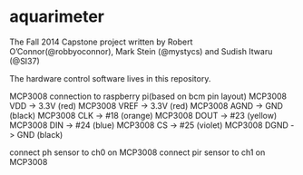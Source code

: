 ﻿aquarimeter
===========

The Fall 2014 Capstone project written by Robert O’Connor(@robbyoconnor), Mark Stein (@mystycs) and Sudish Itwaru (@SI37)

The hardware control software lives in this repository.

MCP3008 connection to raspberry pi(based on bcm pin layout)
MCP3008 VDD -> 3.3V (red)
MCP3008 VREF -> 3.3V (red)
MCP3008 AGND -> GND (black)
MCP3008 CLK -> #18 (orange)
MCP3008 DOUT -> #23 (yellow)
MCP3008 DIN -> #24 (blue)
MCP3008 CS -> #25 (violet)
MCP3008 DGND -> GND (black)

connect ph sensor to ch0 on MCP3008
connect pir sensor to ch1 on MCP3008